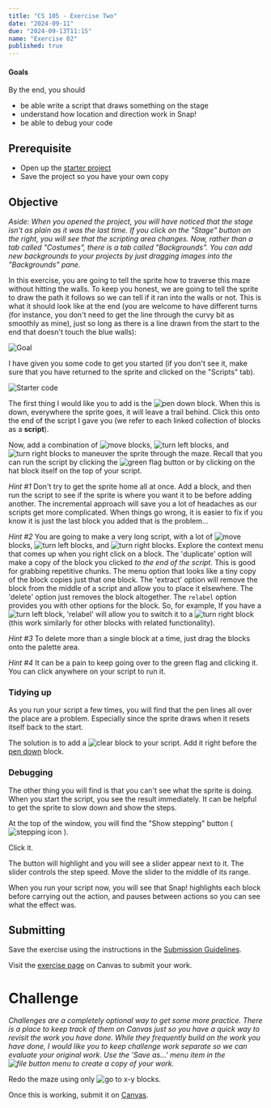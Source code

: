```yaml
---
title: "CS 105 - Exercise Two"
date: "2024-09-11"
due: "2024-09-13T11:15"
name: "Exercise 02"
published: true
---
```


#### Goals

By the end, you should

- be able write a script that draws something on the stage
- understand how location and direction work in Snap!
- be able to debug your code

## Prerequisite

- Open up the [starter project](https://snap.berkeley.edu/snap/snap.html#present:Username=christopherandrews&ProjectName=S22E02-Maze)
- Save the project so you have your own copy

## Objective

_Aside: When you opened the project, you will have noticed that the stage isn't as plain as it was the last time. If you click on the "Stage" button on the right, you will see that the scripting area changes. Now, rather than a tab called "Costumes", there is a tab called "Backgrounds". You can add new backgrounds to your projects by just dragging images into the "Backgrounds" pane._

In this exercise, you are going to tell the sprite how to traverse this maze without hitting the walls. To keep you honest, we are going to tell the sprite to draw the path it follows so we can tell if it ran into the walls or not. This is what it should look like at the end (you are welcome to have different turns (for instance, you don't need to get the line through the curvy bit as smoothly as mine), just so long as there is a line drawn from the start to the end that doesn't touch the blue walls):

![Goal](../images/exercises/exercise02/goal.png)

I have given you some code to get you started (if you don't see it, make sure that you have returned to the sprite and clicked on the "Scripts" tab).

![Starter code](../images/exercises/exercise02/starter.png)

The first thing I would like you to add is the ![pen down](../images/snap-blocks/pen-down.png#inline) block. When this is down, everywhere the sprite goes, it will leave a trail behind. Click this onto the end of the script I gave you (we refer to each linked collection of blocks as a **script**).

Now, add a combination of ![move](../images/snap-blocks/move.png#inline) blocks, ![turn left](../images/snap-blocks/turn-left.png#inline) blocks, and ![turn right](../images/snap-blocks/turn-right.png#inline) blocks to maneuver the sprite through the maze. Recall that you can run the script by clicking the ![green flag button](../images/snap-icons/green-flag-button.png#inline) or by clicking on the hat block itself on the top of your script.

_Hint #1_ Don't try to get the sprite home all at once. Add a block, and then run the script to see if the sprite is where you want it to be before adding another. The incremental approach will save you a lot of headaches as our scripts get more complicated. When things go wrong, it is easier to fix if you know it is just the last block you added that is the problem...

_Hint #2_ You are going to make a very long script, with a lot of ![move](../images/snap-blocks/move.png#inline) blocks, ![turn left](../images/snap-blocks/turn-left.png#inline) blocks, and ![turn right](../images/snap-blocks/turn-right.png#inline) blocks. Explore the context menu that comes up when you right click on a block. The 'duplicate' option will make a copy of the block you clicked _to the end of the script_. This is good for grabbing repetitive chunks. The menu option that looks like a tiny copy of the block copies just that one block. The 'extract' option will remove the block from the middle of a script and allow you to place it elsewhere. The 'delete' option just removes the block altogether. The `relabel` option provides you with other options for the block. So, for example, If you have a ![turn left](../images/snap-blocks/turn-left.png#inline) block, 'relabel' will allow you to switch it to a ![turn right](../images/snap-blocks/turn-right.png#inline) block (this work similarly for other blocks with related functionality).

_Hint #3_ To delete more than a single block at a time, just drag the blocks onto the palette area.

_Hint #4_ It can be a pain to keep going over to the green flag and clicking it. You can click anywhere on your script to run it.

### Tidying up

As you run your script a few times, you will find that the pen lines all over the place are a problem. Especially since the sprite draws when it resets itself back to the start.

The solution is to add a ![clear](../images/snap-blocks/clear.png#inline) block to your script. Add it right before the [pen down](../images/snap-blocks/pen-down.png#inline) block.

### Debugging

The other thing you will find is that you can't see what the sprite is doing. When you start the script, you see the result immediately. It can be helpful to get the sprite to slow down and show the steps.

At the top of the window, you will find the "Show stepping" button ( ![stepping icon](../images/snap-icons/stepping.png#inline) ).

Click it.

The button will highlight and you will see a slider appear next to it. The slider controls the step speed. Move the slider to the middle of its range.

When you run your script now, you will see that Snap! highlights each block before carrying out the action, and pauses between actions so you can see what the effect was.

## Submitting

Save the exercise using the instructions in the [Submission Guidelines](../resources/submissions).

Visit the [exercise page](https://middlebury.instructure.com/courses/15553/assignments/289622) on Canvas to submit your work.

# Challenge

_Challenges are a completely optional way to get some more practice. There is a place to keep track of them on Canvas just so you have a quick way to revisit the work you have done. While they frequently build on the work you have done, I would like you to keep challenge work separate so we can evaluate your original work. Use the 'Save as...' menu item in the ![file button](../images/snap-icons/file-button.png) menu to create a copy of your work._

Redo the maze using only ![go to x-y](../images/snap-blocks/go-to-xy.png#inline) blocks.

Once this is working, submit it on [Canvas](https://middlebury.instructure.com/courses/15553/assignments/289623).
